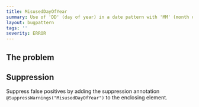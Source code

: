 ```yaml
---
title: MisusedDayOfYear
summary: Use of 'DD' (day of year) in a date pattern with 'MM' (month of year) is not likely to be intentional, as it would lead to dates like 'March 73rd'.
layout: bugpattern
tags: ''
severity: ERROR
---
```


<!--
*** AUTO-GENERATED, DO NOT MODIFY ***
To make changes, edit the @BugPattern annotation or the explanation in docs/bugpattern.
-->


## The problem


## Suppression
Suppress false positives by adding the suppression annotation `@SuppressWarnings("MisusedDayOfYear")` to the enclosing element.


